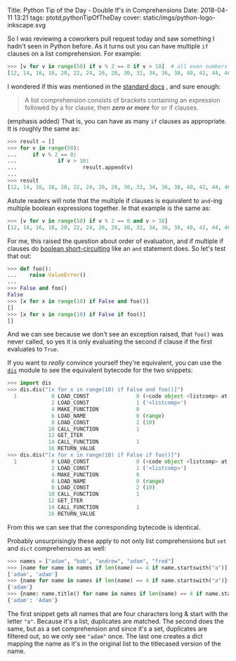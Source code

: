 Title: Python Tip of the Day - Double If's in Comprehensions
Date: 2018-04-11 13:21
tags: ptotd,pythonTipOfTheDay
cover: static/imgs/python-logo-inkscape.svg

So I was reviewing a coworkers pull request today and saw something I hadn't seen in
Python before.  As it turns out you can have multiple `if` clauses on a list comprehension.
For example:

```python
>>> [v for v in range(50) if v % 2 == 0 if v > 10]  # all even numbers between 10 & 50
[12, 14, 16, 18, 20, 22, 24, 26, 28, 30, 32, 34, 36, 38, 40, 42, 44, 46, 48]
```

I wondered if this was mentioned in the [standard docs](https://docs.python.org/3/tutorial/datastructures.html#list-comprehensions)
, and sure enough:

> A list comprehension consists of brackets containing an expression followed by a for clause, then
> ***zero or more*** for or if clauses.

(emphasis added)  That is, you can have as many `if` clauses as appropriate. It is roughly the same as:

```python
>>> result = []
>>> for v in range(50):
...     if v % 2 == 0:
...             if v > 10:
...                     result.append(v)
...
>>> result
[12, 14, 16, 18, 20, 22, 24, 26, 28, 30, 32, 34, 36, 38, 40, 42, 44, 46, 48]
```

Astute readers will note that the multiple if clauses is equivalent to `and`-ing multiple boolean
expressions together.  Ie that example is the same as:

```python
>>> [v for v in range(50) if v % 2 == 0 and v > 10]
[12, 14, 16, 18, 20, 22, 24, 26, 28, 30, 32, 34, 36, 38, 40, 42, 44, 46, 48]
```

For me, this raised the question about order of evaluation, and if multiple if clauses do
[boolean short-circuiting](https://en.wikipedia.org/wiki/Short-circuit_evaluation) like an
`and` statement does.  So let's test that out:

```python
>>> def foo():
...    raise ValueError()
...
>>> False and foo()
False
>>> [x for x in range(10) if False and foo()]
[]
>>> [x for x in range(10) if False if foo()]
[]
```

And we can see because we don't see an exception raised, that `foo()` was never called, so yes it is
only evaluating the second if clause if the first evaluates to `True`.

If you want to *really* convince yourself they're equivalent, you can use the
[`dis`](https://docs.python.org/3/library/dis.html) module to see
the equivalent bytecode for the two snippets:

```python
>>> import dis
>>> dis.dis("[x for x in range(10) if False and foo()]")
  1           0 LOAD_CONST               0 (<code object <listcomp> at 0x10c4aeed0, file "<dis>", line 1>)
              2 LOAD_CONST               1 ('<listcomp>')
              4 MAKE_FUNCTION            0
              6 LOAD_NAME                0 (range)
              8 LOAD_CONST               2 (10)
             10 CALL_FUNCTION            1
             12 GET_ITER
             14 CALL_FUNCTION            1
             16 RETURN_VALUE
>>> dis.dis("[x for x in range(10) if False if foo()]")
  1           0 LOAD_CONST               0 (<code object <listcomp> at 0x10c4aeed0, file "<dis>", line 1>)
              2 LOAD_CONST               1 ('<listcomp>')
              4 MAKE_FUNCTION            0
              6 LOAD_NAME                0 (range)
              8 LOAD_CONST               2 (10)
             10 CALL_FUNCTION            1
             12 GET_ITER
             14 CALL_FUNCTION            1
             16 RETURN_VALUE
```

From this we can see that the corresponding bytecode is identical.

Probably unsurprisingly these apply to not only list comprehensions but `set` and `dict`
comprehensions as well:

```python
>>> names = ["adam", "bob", "andrew", "adam", "fred"]
>>> [name for name in names if len(name) == 4 if name.startswith("a")]
['adam', 'adam']
>>> {name for name in names if len(name) == 4 if name.startswith("a")}
{'adam'}
>>> {name: name.title() for name in names if len(name) == 4 if name.startswith("a")}
{'adam': 'Adam'}
```

The first snippet gets all names that are four characters long & start with the letter `"a"`.  Because
it's a list, duplicates are matched.  The second does the same, but as a set comprehension and
since it's a set, duplicates are filtered out, so we only see `"adam"` once.
The last one creates a dict mapping the name as it's in the original list to the titlecased version
of the name.
